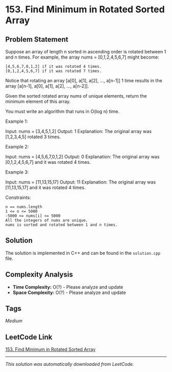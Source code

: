 # 153. Find Minimum in Rotated Sorted Array

## Problem Statement

Suppose an array of length n sorted in ascending order is rotated between 1 and n times. For example, the array nums = [0,1,2,4,5,6,7] might become:

	[4,5,6,7,0,1,2] if it was rotated 4 times.
	[0,1,2,4,5,6,7] if it was rotated 7 times.

Notice that rotating an array [a[0], a[1], a[2], ..., a[n-1]] 1 time results in the array [a[n-1], a[0], a[1], a[2], ..., a[n-2]].

Given the sorted rotated array nums of unique elements, return the minimum element of this array.

You must write an algorithm that runs in O(log n) time.

Example 1:

Input: nums = [3,4,5,1,2]
Output: 1
Explanation: The original array was [1,2,3,4,5] rotated 3 times.

Example 2:

Input: nums = [4,5,6,7,0,1,2]
Output: 0
Explanation: The original array was [0,1,2,4,5,6,7] and it was rotated 4 times.

Example 3:

Input: nums = [11,13,15,17]
Output: 11
Explanation: The original array was [11,13,15,17] and it was rotated 4 times. 

Constraints:

	n == nums.length
	1 <= n <= 5000
	-5000 <= nums[i] <= 5000
	All the integers of nums are unique.
	nums is sorted and rotated between 1 and n times.

## Solution

The solution is implemented in C++ and can be found in the `solution.cpp` file.

## Complexity Analysis

- **Time Complexity:** O(?) - Please analyze and update
- **Space Complexity:** O(?) - Please analyze and update

## Tags

*Medium*

## LeetCode Link

[153. Find Minimum in Rotated Sorted Array](https://leetcode.com/problems/find-minimum-in-rotated-sorted-array/)

---

*This solution was automatically downloaded from LeetCode.*
